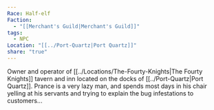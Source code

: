 ```yaml
---
Race: Half-elf
Faction:
  - "[[Merchant's Guild|Merchant's Guild]]"
tags:
  - NPC
Location: "[[../Port-Quartz|Port Quartz]]"
share: "true"
---
```


Owner and operator of [[../Locations/The-Fourty-Knights|The Fourty Knights]] tavern and inn located on the docks of [[../Port-Quartz|Port Quartz]]. Prance is a very lazy man, and spends most days in his chair yelling at his servants and trying to explain the bug infestations to customers...